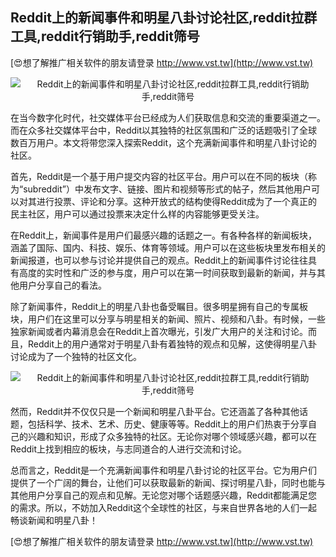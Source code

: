 ## **Reddit上的新闻事件和明星八卦讨论社区,reddit拉群工具,reddit行销助手,reddit筛号**

[😍想了解推广相关软件的朋友请登录 http://www.vst.tw](http://www.vst.tw)

 <center><img src="https://vst.tw/MP4/tuiguang/png/3.png" alt="Reddit上的新闻事件和明星八卦讨论社区,reddit拉群工具,reddit行销助手,reddit筛号"></center>

在当今数字化时代，社交媒体平台已经成为人们获取信息和交流的重要渠道之一。而在众多社交媒体平台中，Reddit以其独特的社区氛围和广泛的话题吸引了全球数百万用户。本文将带您深入探索Reddit，这个充满新闻事件和明星八卦讨论的社区。

首先，Reddit是一个基于用户提交内容的社区平台。用户可以在不同的板块（称为“subreddit”）中发布文字、链接、图片和视频等形式的帖子，然后其他用户可以对其进行投票、评论和分享。这种开放式的结构使得Reddit成为了一个真正的民主社区，用户可以通过投票来决定什么样的内容能够更受关注。

在Reddit上，新闻事件是用户们最感兴趣的话题之一。有各种各样的新闻板块，涵盖了国际、国内、科技、娱乐、体育等领域。用户可以在这些板块里发布相关的新闻报道，也可以参与讨论并提供自己的观点。Reddit上的新闻事件讨论往往具有高度的实时性和广泛的参与度，用户可以在第一时间获取到最新的新闻，并与其他用户分享自己的看法。

除了新闻事件，Reddit上的明星八卦也备受瞩目。很多明星拥有自己的专属板块，用户们在这里可以分享与明星相关的新闻、照片、视频和八卦。有时候，一些独家新闻或者内幕消息会在Reddit上首次曝光，引发广大用户的关注和讨论。而且，Reddit上的用户通常对于明星八卦有着独特的观点和见解，这使得明星八卦讨论成为了一个独特的社区文化。

 <center><img src="https://vst.tw/MP4/tuiguang/png/5.png" alt="Reddit上的新闻事件和明星八卦讨论社区,reddit拉群工具,reddit行销助手,reddit筛号"></center>

然而，Reddit并不仅仅只是一个新闻和明星八卦平台。它还涵盖了各种其他话题，包括科学、技术、艺术、历史、健康等等。Reddit上的用户们热衷于分享自己的兴趣和知识，形成了众多独特的社区。无论你对哪个领域感兴趣，都可以在Reddit上找到相应的板块，与志同道合的人进行交流和讨论。

总而言之，Reddit是一个充满新闻事件和明星八卦讨论的社区平台。它为用户们提供了一个广阔的舞台，让他们可以获取最新的新闻、探讨明星八卦，同时也能与其他用户分享自己的观点和见解。无论您对哪个话题感兴趣，Reddit都能满足您的需求。所以，不妨加入Reddit这个全球性的社区，与来自世界各地的人们一起畅谈新闻和明星八卦！

[😍想了解推广相关软件的朋友请登录 http://www.vst.tw](http://www.vst.tw)



